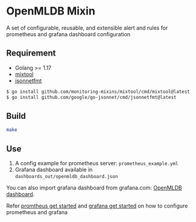 # OpenMLDB Mixin

A set of configurable, reusable, and extensible alert and rules for prometheus and grafana dashboard configuration

## Requirement

- Golang >= 1.17
- [mixtool](https://github.com/monitoring-mixins/mixtool)
- [jsonnetfmt](https://github.com/google/go-jsonnet)

```bash
$ go install github.com/monitoring-mixins/mixtool/cmd/mixtool@latest
$ go install github.com/google/go-jsonnet/cmd/jsonnetfmt@latest
```

## Build

```bash
make
```

## Use

1. A config example for prometheus server: `prometheus_example.yml`
2. Grafana dashboard available in `dashboards_out/openmldb_dashboard.json`

You can also import grafana dashboard from grafana.com: [OpenMLDB dashboard](https://grafana.com/grafana/dashboards/17843).

Refer  [promtheus get started](https://prometheus.io/docs/prometheus/latest/getting_started/) and [grafana get started](https://grafana.com/docs/grafana/latest/getting-started/getting-started-prometheus/) on how to configure prometheus and grafana
